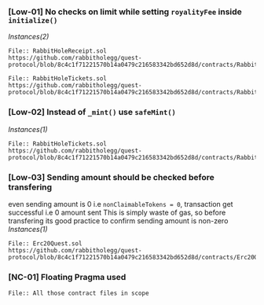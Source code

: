 ### [Low-01] No checks on limit while setting ```royalityFee``` inside ```initialize()```
*Instances(2)*
```solidity
File:: RabbitHoleReceipt.sol
https://github.com/rabbitholegg/quest-protocol/blob/8c4c1f71221570b14a0479c216583342bd652d8d/contracts/RabbitHoleReceipt.sol#L54
```
```solidity
File:: RabbitHoleTickets.sol
https://github.com/rabbitholegg/quest-protocol/blob/8c4c1f71221570b14a0479c216583342bd652d8d/contracts/RabbitHoleTickets.sol#L67
```


### [Low-02] Instead of ```_mint()``` use ```safeMint()```
*Instances(1)*
```solidity
File:: RabbitHoleTickets.sol
https://github.com/rabbitholegg/quest-protocol/blob/8c4c1f71221570b14a0479c216583342bd652d8d/contracts/RabbitHoleTickets.sol#L84
```

### [Low-03] Sending amount should be checked before transfering
even sending amount is 0 i.e ```nonClaimableTokens = 0```, transaction get successful i.e 0 amount sent
This is simply waste of gas,
so before transfering its good practice to confirm sending amount is non-zero
*Instances(1)*
```solidity
File:: Erc20Quest.sol
https://github.com/rabbitholegg/quest-protocol/blob/8c4c1f71221570b14a0479c216583342bd652d8d/contracts/Erc20Quest.sol#L86
```


### [NC-01] Floating Pragma used
```solidity
File:: All those contract files in scope
```